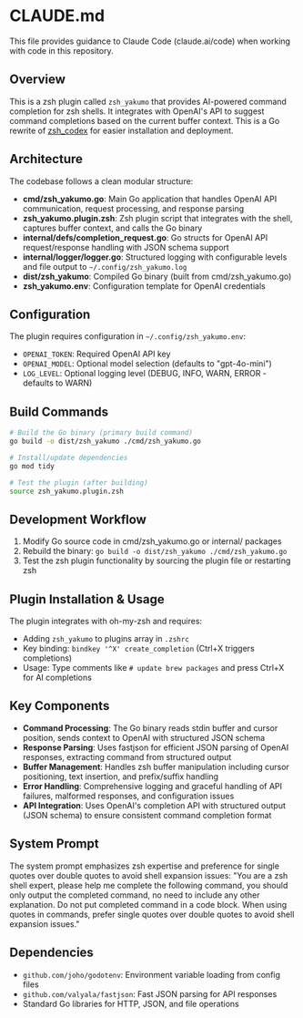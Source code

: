 # CLAUDE.md

This file provides guidance to Claude Code (claude.ai/code) when working with code in this repository.

## Overview

This is a zsh plugin called `zsh_yakumo` that provides AI-powered command completion for zsh shells. It integrates with OpenAI's API to suggest command completions based on the current buffer context. This is a Go rewrite of [zsh_codex](https://github.com/tom-doerr/zsh_codex) for easier installation and deployment.

## Architecture

The codebase follows a clean modular structure:

- **cmd/zsh_yakumo.go**: Main Go application that handles OpenAI API communication, request processing, and response parsing
- **zsh_yakumo.plugin.zsh**: Zsh plugin script that integrates with the shell, captures buffer context, and calls the Go binary
- **internal/defs/completion_request.go**: Go structs for OpenAI API request/response handling with JSON schema support
- **internal/logger/logger.go**: Structured logging with configurable levels and file output to `~/.config/zsh_yakumo.log`
- **dist/zsh_yakumo**: Compiled Go binary (built from cmd/zsh_yakumo.go)
- **zsh_yakumo.env**: Configuration template for OpenAI credentials

## Configuration

The plugin requires configuration in `~/.config/zsh_yakumo.env`:
- `OPENAI_TOKEN`: Required OpenAI API key
- `OPENAI_MODEL`: Optional model selection (defaults to "gpt-4o-mini")
- `LOG_LEVEL`: Optional logging level (DEBUG, INFO, WARN, ERROR - defaults to WARN)

## Build Commands

```bash
# Build the Go binary (primary build command)
go build -o dist/zsh_yakumo ./cmd/zsh_yakumo.go

# Install/update dependencies
go mod tidy

# Test the plugin (after building)
source zsh_yakumo.plugin.zsh
```

## Development Workflow

1. Modify Go source code in cmd/zsh_yakumo.go or internal/ packages
2. Rebuild the binary: `go build -o dist/zsh_yakumo ./cmd/zsh_yakumo.go`
3. Test the zsh plugin functionality by sourcing the plugin file or restarting zsh

## Plugin Installation & Usage

The plugin integrates with oh-my-zsh and requires:
- Adding `zsh_yakumo` to plugins array in `.zshrc`
- Key binding: `bindkey '^X' create_completion` (Ctrl+X triggers completions)
- Usage: Type comments like `# update brew packages` and press Ctrl+X for AI completions

## Key Components

- **Command Processing**: The Go binary reads stdin buffer and cursor position, sends context to OpenAI with structured JSON schema
- **Response Parsing**: Uses fastjson for efficient JSON parsing of OpenAI responses, extracting command from structured output
- **Buffer Management**: Handles zsh buffer manipulation including cursor positioning, text insertion, and prefix/suffix handling
- **Error Handling**: Comprehensive logging and graceful handling of API failures, malformed responses, and configuration issues
- **API Integration**: Uses OpenAI's completion API with structured output (JSON schema) to ensure consistent command completion format

## System Prompt

The system prompt emphasizes zsh expertise and preference for single quotes over double quotes to avoid shell expansion issues: "You are a zsh shell expert, please help me complete the following command, you should only output the completed command, no need to include any other explanation. Do not put completed command in a code block. When using quotes in commands, prefer single quotes over double quotes to avoid shell expansion issues."

## Dependencies

- `github.com/joho/godotenv`: Environment variable loading from config files
- `github.com/valyala/fastjson`: Fast JSON parsing for API responses
- Standard Go libraries for HTTP, JSON, and file operations